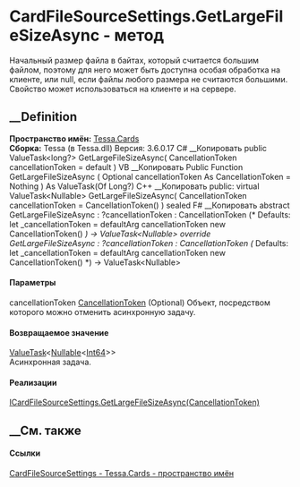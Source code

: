 # CardFileSourceSettings.GetLargeFileSizeAsync - метод
Начальный размер файла в байтах, который считается большим файлом, поэтому для
него может быть доступна особая обработка на клиенте, или null, если файлы
любого размера не считаются большими. Свойство может использоваться на клиенте
и на сервере.
## __Definition
 **Пространство имён:** [Tessa.Cards](N_Tessa_Cards.htm)  
 **Сборка:** Tessa (в Tessa.dll) Версия: 3.6.0.17
C# __Копировать
     public ValueTask<long?> GetLargeFileSizeAsync(
    	CancellationToken cancellationToken = default
    )
VB __Копировать
     Public Function GetLargeFileSizeAsync ( 
    	Optional cancellationToken As CancellationToken = Nothing
    ) As ValueTask(Of Long?)
C++ __Копировать
     public:
    virtual ValueTask<Nullable<long long>> GetLargeFileSizeAsync(
    	CancellationToken cancellationToken = CancellationToken()
    ) sealed
F# __Копировать
     abstract GetLargeFileSizeAsync : 
            ?cancellationToken : CancellationToken 
    (* Defaults:
            let _cancellationToken = defaultArg cancellationToken new CancellationToken()
    *)
    -> ValueTask<Nullable<int64>> 
    override GetLargeFileSizeAsync : 
            ?cancellationToken : CancellationToken 
    (* Defaults:
            let _cancellationToken = defaultArg cancellationToken new CancellationToken()
    *)
    -> ValueTask<Nullable<int64>> 
#### Параметры
cancellationToken
[CancellationToken](https://learn.microsoft.com/dotnet/api/system.threading.cancellationtoken)
(Optional)
    Объект, посредством которого можно отменить асинхронную задачу.
#### Возвращаемое значение
[ValueTask](https://learn.microsoft.com/dotnet/api/system.threading.tasks.valuetask-1)<[Nullable](https://learn.microsoft.com/dotnet/api/system.nullable-1)<[Int64](https://learn.microsoft.com/dotnet/api/system.int64)>>  
Асинхронная задача.
#### Реализации
[ICardFileSourceSettings.GetLargeFileSizeAsync(CancellationToken)](M_Tessa_Cards_ICardFileSourceSettings_GetLargeFileSizeAsync.htm)  
##  __См. также
#### Ссылки
[CardFileSourceSettings - ](T_Tessa_Cards_CardFileSourceSettings.htm)
[Tessa.Cards - пространство имён](N_Tessa_Cards.htm)
